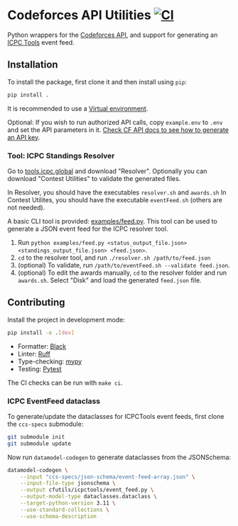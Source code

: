 Codeforces API Utilities [![CI](https://github.com/anurudhp/cfutils/actions/workflows/ci.yaml/badge.svg?branch=main)](https://github.com/anurudhp/cfutils/actions/workflows/ci.yaml)
========================

Python wrappers for the [Codeforces API](https://codeforces.com/apiHelp), and support for generating an [ICPC Tools](https://tools.icpc.global/) event feed.  

Installation
------------

To install the package, first clone it and then install using `pip`:
```sh
pip install .
```
It is recommended to use a [Virtual environment](https://docs.python.org/3/library/venv.html).

Optional: If you wish to run authorized API calls, copy `example.env` to `.env` and set the API parameters in it.
[Check CF API docs to see how to generate an API key](https://codeforces.com/apiHelp).


### Tool: ICPC Standings Resolver

Go to [tools.icpc.global](https://tools.icpc.global/) and download "Resolver".
Optionally you can download "Contest Utilities" to validate the generated files.

In Resolver, you should have the executables `resolver.sh` and `awards.sh`
In Contest Utilites, you should have the executable `eventFeed.sh` (others are not needed).

A basic CLI tool is provided: [examples/feed.py](https://github.com/anurudhp/cfutils/blob/main/examples/feed.py).
This tool can be used to generate a JSON event feed for the ICPC resolver tool.

1. Run `python examples/feed.py <status_output_file.json> <standings_output_file.json> <feed.json>`.
1. `cd` to the resolver tool, and run `./resolver.sh /path/to/feed.json`
1. (optional) To validate, run `/path/to/eventFeed.sh --validate feed.json`.
1. (optional) To edit the awards manually, `cd` to the resolver folder and run `awards.sh`. Select "Disk" and load the generated `feed.json` file.

Contributing
------------

Install the project in development mode:
```sh
pip install -e .[dev]
```

- Formatter: [Black](https://black.readthedocs.io/en/stable/)
- Linter: [Ruff](https://beta.ruff.rs/docs/)
- Type-checking: [mypy](https://mypy.readthedocs.io/en/stable/)
- Testing: [Pytest](https://docs.pytest.org/en/7.4.x/)

The CI checks can be run with `make ci`.

### ICPC EventFeed dataclass

To generate/update the dataclasses for ICPCTools event feeds, first clone the `ccs-specs` submodule:

```sh
git submodule init
git submodule update
```

Now run `datamodel-codegen` to generate dataclasses from the JSONSchema:
```sh
datamodel-codegen \
    --input "ccs-specs/json-schema/event-feed-array.json" \
    --input-file-type jsonschema \
    --output cfutils/icpctools/event_feed.py \
    --output-model-type dataclasses.dataclass \
    --target-python-version 3.11 \
    --use-standard-collections \
    --use-schema-description
```

